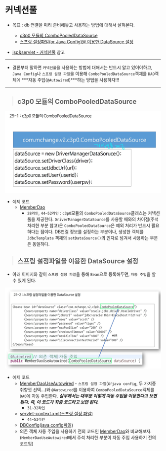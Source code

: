# 커넥션풀

+ 목표 : db 연결을 미리 준비해놓고 사용하는 방법에 대해서 살펴본다.
    + [c3p0 모듈의 ComboPooledDataSource](https://github.com/journeytorainbow/Spring_study_note/blob/master/%EC%BB%A4%EB%84%A5%EC%85%98%ED%92%80/%EB%A9%94%EB%AA%A8.md#c3p0-%EB%AA%A8%EB%93%88%EC%9D%98-combopooleddatasource)
    + [스프링 설정파일(or Java Config)을 이용한 DataSource 설정](https://github.com/journeytorainbow/Spring_study_note/blob/master/%EC%BB%A4%EB%84%A5%EC%85%98%ED%92%80/%EB%A9%94%EB%AA%A8.md#%EC%8A%A4%ED%94%84%EB%A7%81-%EC%84%A4%EC%A0%95%ED%8C%8C%EC%9D%BC%EC%9D%84-%EC%9D%B4%EC%9A%A9%ED%95%9C-datasource-%EC%84%A4%EC%A0%95)

+ [jsp&servlet - 커넥션풀](https://github.com/journeytorainbow/JSP_Servlet_study_note/blob/master/%EC%BB%A4%EB%84%A5%EC%85%98%ED%92%80/%EB%A9%94%EB%AA%A8.md) 참고

---
 + 결론부터 말하면 `커넥션풀`을 사용하는 방법에 대해서는 반드시 알고 있어야하고, `Java Config`나 `스프링 설정 파일`을 이용해 `ComboPooledDataSource`객체를 `DAO`객체에 ***자동 주입(`@Autowired`)***하는 방법을 사용하자!!!
---

> ## c3p0 모듈의 ComboPooledDataSource

<img src="https://github.com/journeytorainbow/Spring_study_note/blob/master/%EC%BB%A4%EB%84%A5%EC%85%98%ED%92%80/img/img1.JPG?raw=true">

+ 예제 코드
    + [MemberDao](https://github.com/journeytorainbow/Spring_study_note/blob/master/%EC%BB%A4%EB%84%A5%EC%85%98%ED%92%80/testPjt23/src/main/java/com/bs/lec23/member/dao/MemberDao.java)
        + `28라인`, `44~52라인` : `c3p0`모듈의 `ComboPooledDataSource`클래스는 커넥션풀을 제공한다. `DriverManagerDataSource`를 사용할 때와의 차이점(주석처리한 부분 참고)은 `ComboPooledDataSource`은 예외 처리가 반드시 필요하다는 점이다. DB연결 정보를 설정하는 부분이나, 생성한 객체를 `JdbcTemplate` 객체의 `setDataSource()`의 인자로 넘겨서 사용하는 부분은 동일하다.

> ## 스프링 설정파일을 이용한 DataSource 설정

+ 아래 이미지와 같이 `스프링 설정 파일`을 통해 `Bean`으로 등록해두면, `자동 주입`을 할 수 있게 된다.

<img src="https://github.com/journeytorainbow/Spring_study_note/blob/master/%EC%BB%A4%EB%84%A5%EC%85%98%ED%92%80/img/img2.JPG?raw=true">

+ 예제 코드 
    + [MemberDaoUseAutowired](https://github.com/journeytorainbow/Spring_study_note/blob/master/%EC%BB%A4%EB%84%A5%EC%85%98%ED%92%80/testPjt23/src/main/java/com/bs/lec23/member/dao/MemberDaoUseAutowired.java) - `스프링 설정 파일`(or`java config`, 두 가지중 취향껏 선택...)와 `@Autowired`를 이용하여 `ComboPooledDataSource`객체를 `DAO`에 자동 주입한다. ***실무에서는 대부분 이렇게 자동 주입을 이용한다고 보면된다. 즉, 이 코드가 최종 코드라고 보면 된다.***
        + `31~32라인`
    + [servlet-context.xml(스프링 설정 파일)](https://github.com/journeytorainbow/Spring_study_note/blob/master/%EC%BB%A4%EB%84%A5%EC%85%98%ED%92%80/testPjt23/src/main/webapp/WEB-INF/spring/appServlet/servlet-context.xml)
        + `44~53라인`
    + [DBConfig(java config파일)](https://github.com/journeytorainbow/Spring_study_note/blob/master/%EC%BB%A4%EB%84%A5%EC%85%98%ED%92%80/testPjt23/src/main/java/com/bs/lec23/config/DBConfig.java)
    + 의존 객체 자동 주입을 사용하기 전의 코드인 [MemberDao](https://github.com/journeytorainbow/Spring_study_note/blob/master/%EC%BB%A4%EB%84%A5%EC%85%98%ED%92%80/testPjt23/src/main/java/com/bs/lec23/member/dao/MemberDao.java)와 비교해보자. (`MemberDaoUseAutowired`에서 주석 처리한 부분이 자동 주입 사용하기 전의 코드임)